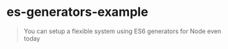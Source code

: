 # es-generators-example

> You can setup a flexible system using ES6 generators for Node even today

